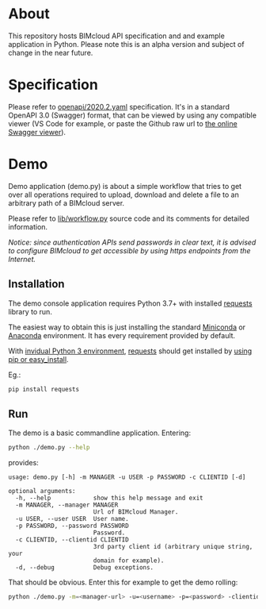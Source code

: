 # About

This repository hosts BIMcloud API specification and and example application in Python. Please note this is an alpha version and subject of change in the near future.

# Specification

Please refer to [openapi/2020.2.yaml](https://github.com/GRAPHISOFT/bimcloud-api/blob/master/openapi/2020.2.yaml) specification. It's in a standard OpenAPI 3.0 (Swagger) format, that can be viewed by using any compatible viewer (VS Code for example, or paste the Github raw url to [the online Swagger viewer](https://petstore.swagger.io/)).

# Demo

Demo application (demo.py) is about a simple workflow that tries to get over all operations required to upload, download and delete a file to an arbitrary path of a BIMcloud server.

Please refer to [lib/workflow.py](https://github.com/GRAPHISOFT/bimcloud-api/blob/master/lib/workflow.py) source code and its comments for detailed information.

*Notice: since authentication APIs send passwords in clear text, it is advised to configure BIMcloud to get accessible by using https endpoints from the Internet.*

## Installation

The demo console application requires Python 3.7+ with installed [requests](https://2.python-requests.org/) library to run.

The easiest way to obtain this is just installing the standard [Miniconda](https://docs.conda.io/en/latest/miniconda.html) or [Anaconda](https://www.anaconda.com/distribution/#download-section) environment. It has every requirement provided by default.

With [invidual Python 3 environment](https://www.python.org/downloads/), [requests](https://2.python-requests.org/) should get installed by [using pip or easy_install](https://2.python-requests.org/en/v2.9.1/user/install/).

Eg.:

```bash
pip install requests
```

## Run

The demo is a basic commandline application. Entering:

```bash
python ./demo.py --help
```

provides:

```
usage: demo.py [-h] -m MANAGER -u USER -p PASSWORD -c CLIENTID [-d]

optional arguments:
  -h, --help            show this help message and exit
  -m MANAGER, --manager MANAGER
                        Url of BIMcloud Manager.
  -u USER, --user USER  User name.
  -p PASSWORD, --password PASSWORD
                        Password.
  -c CLIENTID, --clientid CLIENTID
                        3rd party client id (arbitrary unique string, your
                        domain for example).
  -d, --debug           Debug exceptions.
```

That should be obvious. Enter this for example to get the demo rolling:

```bash
python ./demo.py -m=<manager-url> -u=<username> -p=<password> -clientid=<your-domain>
```
